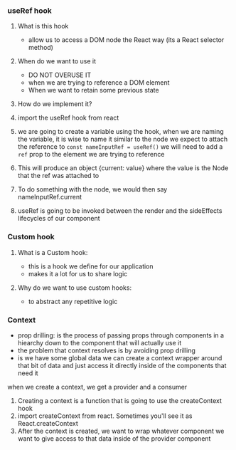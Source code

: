 ### useRef hook 

1. What is this hook
    - allow us to access a DOM node the React way  (its a React selector method)


2. When do we want to use it 
    - DO NOT OVERUSE IT 
    - when we are trying to reference a DOM element 
    - When we want to retain some previous state 


3. How do we implement it?

1. import the useRef hook from react 
2. we are going to create a variable using the hook, when we are naming the variable, it is wise to name it similar to the node we expect to attach the reference to 
`const nameInputRef = useRef()` we will need to add a `ref` prop to the element we are trying to reference
3. This will produce an object {current: value} where the value is the Node that the ref was attached to 
4. To do something with the node, we would then say nameInputRef.current
5. useRef is going to be invoked between the render and the sideEffects lifecycles of our component



### Custom hook 

1. What is a Custom hook: 
    - this is a hook we define for our application 
    - makes it a lot for us to share logic 

2. Why do we want to use custom hooks: 
    - to abstract any repetitive logic 




### Context 

- prop drilling: is the process of passing props through components in a hiearchy down to the component that will actually use it 
- the problem that context resolves is by avoiding prop drilling 
- is we have some global data we can create a context wrapper around that bit of data and just access it directly inside of the components that need it

when we create a context, we get a provider and a consumer


1. Creating a context is a function that is going to use the createContext hook 
2. import createContext from react. Sometimes you'll see it as React.createContext
3. After the context is created, we want to wrap whatever component we want to give access to that data inside of the provider component

